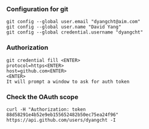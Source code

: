 ### Configuration for git
```
git config --global user.email "dyangcht@aim.com"
git config --global user.name "David Yang"
git config --global credential.username "dyangcht"
```
### Authorization

```
git credential fill <ENTER>
protocol=https<ENTER>
host=github.com<ENTER>
<ENTER>
It will prompt a window to ask for auth token
```


### Check the OAuth scope

```
curl -H "Authorization: token 88d58291e4b52e9eb155652482b50ec75ea24f96" https://api.github.com/users/dyangcht -I
```
